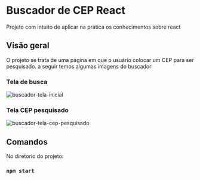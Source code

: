 # Buscador de CEP React
Projeto com intuito de aplicar na pratica os conhecimentos sobre react

## Visão geral
O projeto se trata de uma página em que o usuário colocar um CEP para ser pesquisado. a seguir temos algumas imagens do buscador

### Tela de busca
![buscador-tela-inicial](https://github.com/lucasrocha23/react/assets/31346425/43eb2b54-3212-44f6-97db-650d2a2e35ea)

### Tela CEP pesquisado
![buscador-tela-cep-pesquisado](https://github.com/lucasrocha23/react/assets/31346425/3ab68c8b-9c27-4668-862d-42bfc3c88a6c)


## Comandos

No diretorio do projeto:

### `npm start`
